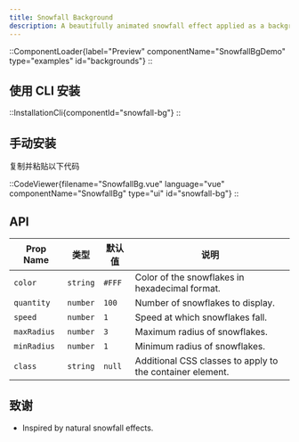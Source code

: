 ```yaml
---
title: Snowfall Background
description: A beautifully animated snowfall effect applied as a background.
---
```


::ComponentLoader{label="Preview" componentName="SnowfallBgDemo" type="examples" id="backgrounds"}
::

## 使用 CLI 安装

::InstallationCli{componentId="snowfall-bg"}
::

## 手动安装

复制并粘贴以下代码

::CodeViewer{filename="SnowfallBg.vue" language="vue" componentName="SnowfallBg" type="ui" id="snowfall-bg"}
::

## API

| Prop Name   | 类型     | 默认值 | 说明                                                      |
| ----------- | -------- | ------ | --------------------------------------------------------- |
| `color`     | `string` | `#FFF` | Color of the snowflakes in hexadecimal format.            |
| `quantity`  | `number` | `100`  | Number of snowflakes to display.                          |
| `speed`     | `number` | `1`    | Speed at which snowflakes fall.                           |
| `maxRadius` | `number` | `3`    | Maximum radius of snowflakes.                             |
| `minRadius` | `number` | `1`    | Minimum radius of snowflakes.                             |
| `class`     | `string` | `null` | Additional CSS classes to apply to the container element. |

## 致谢

- Inspired by natural snowfall effects.

